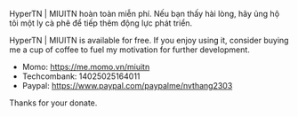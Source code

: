 HyperTN | MIUITN hoàn toàn miễn phí. Nếu bạn thấy hài lòng, hãy ủng hộ tôi một ly cà phê để tiếp thêm động lực phát triển.

HyperTN | MIUITN is available for free. If you enjoy using it, consider buying me a cup of coffee to fuel my motivation for further development.
- Momo: https://me.momo.vn/miuitn
- Techcombank: 14025025164011
- Paypal: https://www.paypal.com/paypalme/nvthang2303

Thanks for your donate.
